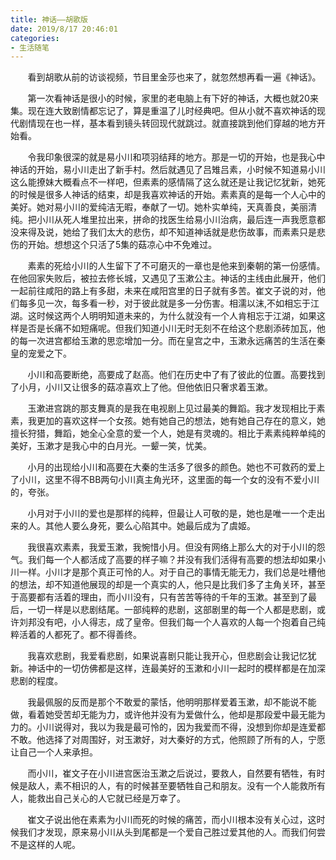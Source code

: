 ```yaml
---
title: 神话——胡歌版
date: 2019/8/17 20:46:01
categories:
- 生活随笔
---
```

&#160; &#160; &#160; &#160;看到胡歌从前的访谈视频，节目里金莎也来了，就忽然想再看一遍《神话》。<br>

&#160; &#160; &#160; &#160;第一次看神话是很小的时候，家里的老电脑上有下好的神话，大概也就20来集。现在连大致剧情都忘记了，算是重温了儿时经典吧。但从小就不喜欢神话的现代剧情现在也一样，基本看到镜头转回现代就跳过。就直接跳到他们穿越的地方开始看。<br>

&#160; &#160; &#160; &#160;令我印象很深的就是易小川和项羽结拜的地方。那是一切的开始，也是我心中神话的开始，易小川走出了新手村。然后就遇见了吕雉吕素，小时候不知道易小川这么能撩妹大概看点不一样吧，但素素的感情隔了这么就还是让我记忆犹新，她死的时候是很多人神话的结束，却是我喜欢神话的开始。素素真的是每一个人心中的美好。她对易小川的爱纯洁无暇，奉献了一切。她朴实单纯，天真善良，美丽清纯。把小川从死人堆里拉出来，拼命的找医生给易小川治病，最后连一声我愿意都没来得及说，她给了我们太大的悲伤，却不知道神话就是悲伤故事，而素素只是悲伤的开始。想想这个只活了5集的菇凉心中不免难过。<br>

<!-- more -->

&#160; &#160; &#160; &#160;素素的死给小川的人生留下了不可磨灭的一章也是他来到秦朝的第一份感情。在他回家失败后，被拉去修长城，又遇见了玉漱公主。神话的主线由此展开，他们一起前往咸阳的路上有多甜，未来在咸阳宫里的日子就有多苦。崔文子说的对，他们每多见一次，每多看一秒，对于彼此就是多一分伤害。相濡以沫,不如相忘于江湖。这时候这两个人明明知道未来的，为什么就没有一个人肯相忘于江湖，如果这样是否是长痛不如短痛呢。但我们知道小川无时无刻不在给这个悲剧添砖加瓦，他的每一次进宫都给玉漱的思恋增加一分。而在皇宫之中，玉漱永远痛苦的生活在秦皇的宠爱之下。<br>

&#160; &#160; &#160; &#160;小川和高要断绝，高要成了赵高。他们在历史中了有了彼此的位置。高要找到了小月，小川又让很多的菇凉喜欢上了他。但他依旧只奢求着玉漱。<br>

&#160; &#160; &#160; &#160;玉漱进宫跳的那支舞真的是我在电视剧上见过最美的舞蹈。我才发现相比于素素，我更加的喜欢这样一个女孩。她有她自己的想法，她有她自己存在的意义，她擅长狩猎，舞蹈，她全心全意的爱一个人，她是有灵魂的。相比于素素纯粹单纯的美好，玉漱才是我心中的白月光。一颦一笑，忧美。<br>


&#160; &#160; &#160; &#160;小月的出现给小川和高要在大秦的生活多了很多的颜色。她也不可救药的爱上了小川，这里不得不BB两句小川真主角光环，这里面的每一个女的没有不爱小川的，夸张。<br>

&#160; &#160; &#160; &#160;小月对于小川的爱也是那样的纯粹，但最让人可敬的是，她也是唯一一个走出来的人。其他人要么身死，要么心陷其中。她最后成为了虞姬。<br>

&#160; &#160; &#160; &#160;我很喜欢素素，我爱玉漱，我惋惜小月。但没有网络上那么大的对于小川的怨气。我们每一个人都活成了高要的样子嘛？并没有我们活得有高要的想法却如果小川一样。小川才是那个真正可怜的人。对于自己的事情无能无力，我们总是吐槽他的想法，却不知道他展现的却是一个真实的人，他只是比我们多了主角关环，甚至于高要都有活着的理由，而小川没有，只有苦苦等待的千年的玉漱。甚至到了最后，一切一样是以悲剧结尾。一部纯粹的悲剧，这部剧里的每一个人都是悲剧，或许刘邦没有吧，小人得志，成了皇帝。但我们每一个人喜欢的人每一个抱着自己纯粹活着的人都死了。都不得善终。<br>

&#160; &#160; &#160; &#160;我喜欢悲剧，我爱看悲剧，如果说喜剧只能让我开心，但悲剧会让我记忆犹新。神话中的一切仿佛都是这样，连最美好的玉漱和小川一起时的模样都是在加深悲剧的程度。<br>

&#160; &#160; &#160; &#160;我最佩服的反而是那个不敢爱的蒙恬，他明明那样爱着玉漱，却不能说不能做，看着她受苦却无能为力，或许他并没有为爱做什么，他却是那段爱中最无能为力的。小川说得对，我以为我是最可怜的，因为我爱而不得，没想到你却是连爱都不敢。他选择了对周围好，对玉漱好，对大秦好的方式，他照顾了所有的人，宁愿让自己一个人来承担。<br>

&#160; &#160; &#160; &#160;而小川，崔文子在小川进宫医治玉漱之后说过，要救人，自然要有牺牲，有时候是敌人，素不相识的人，有的时候甚至要牺牲自己和朋友。没有一个人能救所有人，能救出自己关心的人它就已经是万幸了。<br>

&#160; &#160; &#160; &#160;崔文子说出他在素素为小川而死的时候的痛苦，而小川根本没有关心过，这时候我们才发现，原来易小川从头到尾都是一个爱自己胜过爱其他的人。而我们何尝不是这样的人呢。<br>
